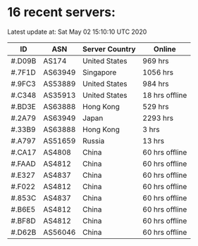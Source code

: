 # 16 recent servers:

Latest update at: Sat May 02 15:10:10 UTC 2020

| ID | ASN | Server Country | Online |
| -- | --- | -------------- | ------ |
| #.D09B | AS174 | United States | 969 hrs |
| #.7F1D | AS63949 | Singapore | 1056 hrs |
| #.9FC3 | AS53889 | United States | 984 hrs |
| #.C348 | AS35913 | United States | 18 hrs offline |
| #.BD3E | AS63888 | Hong Kong | 529 hrs |
| #.2A79 | AS63949 | Japan | 2293 hrs |
| #.33B9 | AS63888 | Hong Kong | 3 hrs |
| #.A797 | AS51659 | Russia | 13 hrs |
| #.CA17 | AS4808 | China | 60 hrs offline |
| #.FAAD | AS4812 | China | 60 hrs offline |
| #.E327 | AS4837 | China | 60 hrs offline |
| #.F022 | AS4812 | China | 60 hrs offline |
| #.853C | AS4837 | China | 60 hrs offline |
| #.B6E5 | AS4812 | China | 60 hrs offline |
| #.BF8D | AS4812 | China | 60 hrs offline |
| #.D62B | AS56046 | China | 60 hrs offline |

